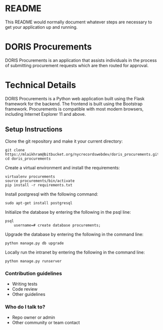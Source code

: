 # README #

This README would normally document whatever steps are necessary to get your application up and running.

# DORIS Procurements

DORIS Procurements is an application that assists individuals in the process of submitting procurement requests which are then routed for approval.

# Technical Details
DORIS Procurements is a Python web application built using the Flask framework for the backend. The frontend is built using the Bootstrap framework. Procurements is compatible with most modern browsers, including Internet Explorer 11 and above.

## Setup Instructions
Clone the git repository and make it your current directory:

    git clone https://mlaikhram@bitbucket.org/nycrecordswebdev/doris_procurements.git
    cd doris_procurements

Create a virtual environment and install the requirements:

    virtualenv procurements
    source procurements/bin/activate
    pip install -r requirements.txt

Install postgresql with the following command:

    sudo apt-get install postgresql

Initialize the database by entering the following in the psql line:

    psql
        username=# create database procurements;

Upgrade the database by entering the following in the command line:

    python manage.py db upgrade

Locally run the intranet by entering the following in the command line:

    python manage.py runserver


### Contribution guidelines ###

* Writing tests
* Code review
* Other guidelines

### Who do I talk to? ###

* Repo owner or admin
* Other community or team contact